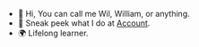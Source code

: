 - 👋 Hi, You can call me Wil, William, or anything.
- 👀 Sneak peek what I do at [Account](https://github.com/wliam06).
- 🌍 Lifelong learner.

<!---
william-gho/william-gho is a ✨ special ✨ repository because its `README.md` (this file) appears on your GitHub profile.
You can click the Preview link to take a look at your changes.
--->
